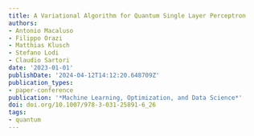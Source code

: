 ```yaml
---
title: A Variational Algorithm for Quantum Single Layer Perceptron
authors:
- Antonio Macaluso
- Filippo Orazi
- Matthias Klusch
- Stefano Lodi
- Claudio Sartori
date: '2023-01-01'
publishDate: '2024-04-12T14:12:20.648709Z'
publication_types:
- paper-conference
publication: '*Machine Learning, Optimization, and Data Science*'
doi: doi.org/10.1007/978-3-031-25891-6_26
tags:
- quantum
---
```

